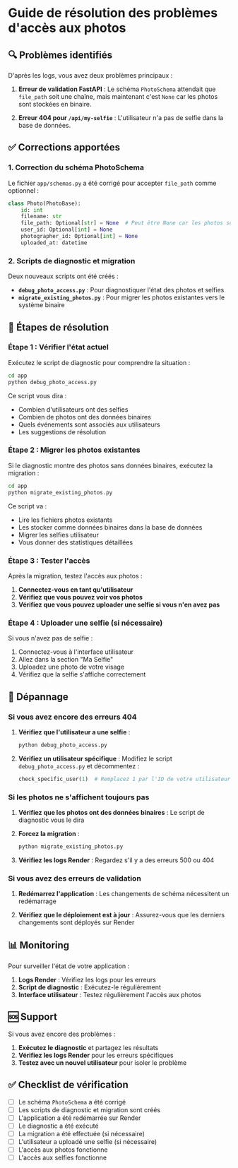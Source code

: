 # Guide de résolution des problèmes d'accès aux photos

## 🔍 Problèmes identifiés

D'après les logs, vous avez deux problèmes principaux :

1. **Erreur de validation FastAPI** : Le schéma `PhotoSchema` attendait que `file_path` soit une chaîne, mais maintenant c'est `None` car les photos sont stockées en binaire.

2. **Erreur 404 pour `/api/my-selfie`** : L'utilisateur n'a pas de selfie dans la base de données.

## ✅ Corrections apportées

### 1. Correction du schéma PhotoSchema

Le fichier `app/schemas.py` a été corrigé pour accepter `file_path` comme optionnel :

```python
class Photo(PhotoBase):
    id: int
    filename: str
    file_path: Optional[str] = None  # Peut être None car les photos sont stockées en binaire
    user_id: Optional[int] = None
    photographer_id: Optional[int] = None
    uploaded_at: datetime
```

### 2. Scripts de diagnostic et migration

Deux nouveaux scripts ont été créés :

- **`debug_photo_access.py`** : Pour diagnostiquer l'état des photos et selfies
- **`migrate_existing_photos.py`** : Pour migrer les photos existantes vers le système binaire

## 🚀 Étapes de résolution

### Étape 1 : Vérifier l'état actuel

Exécutez le script de diagnostic pour comprendre la situation :

```bash
cd app
python debug_photo_access.py
```

Ce script vous dira :
- Combien d'utilisateurs ont des selfies
- Combien de photos ont des données binaires
- Quels événements sont associés aux utilisateurs
- Les suggestions de résolution

### Étape 2 : Migrer les photos existantes

Si le diagnostic montre des photos sans données binaires, exécutez la migration :

```bash
cd app
python migrate_existing_photos.py
```

Ce script va :
- Lire les fichiers photos existants
- Les stocker comme données binaires dans la base de données
- Migrer les selfies utilisateur
- Vous donner des statistiques détaillées

### Étape 3 : Tester l'accès

Après la migration, testez l'accès aux photos :

1. **Connectez-vous en tant qu'utilisateur**
2. **Vérifiez que vous pouvez voir vos photos**
3. **Vérifiez que vous pouvez uploader une selfie si vous n'en avez pas**

### Étape 4 : Uploader une selfie (si nécessaire)

Si vous n'avez pas de selfie :

1. Connectez-vous à l'interface utilisateur
2. Allez dans la section "Ma Selfie"
3. Uploadez une photo de votre visage
4. Vérifiez que la selfie s'affiche correctement

## 🔧 Dépannage

### Si vous avez encore des erreurs 404

1. **Vérifiez que l'utilisateur a une selfie** :
   ```bash
   python debug_photo_access.py
   ```

2. **Vérifiez un utilisateur spécifique** :
   Modifiez le script `debug_photo_access.py` et décommentez :
   ```python
   check_specific_user(1)  # Remplacez 1 par l'ID de votre utilisateur
   ```

### Si les photos ne s'affichent toujours pas

1. **Vérifiez que les photos ont des données binaires** :
   Le script de diagnostic vous le dira

2. **Forcez la migration** :
   ```bash
   python migrate_existing_photos.py
   ```

3. **Vérifiez les logs Render** :
   Regardez s'il y a des erreurs 500 ou 404

### Si vous avez des erreurs de validation

1. **Redémarrez l'application** :
   Les changements de schéma nécessitent un redémarrage

2. **Vérifiez que le déploiement est à jour** :
   Assurez-vous que les derniers changements sont déployés sur Render

## 📊 Monitoring

Pour surveiller l'état de votre application :

1. **Logs Render** : Vérifiez les logs pour les erreurs
2. **Script de diagnostic** : Exécutez-le régulièrement
3. **Interface utilisateur** : Testez régulièrement l'accès aux photos

## 🆘 Support

Si vous avez encore des problèmes :

1. **Exécutez le diagnostic** et partagez les résultats
2. **Vérifiez les logs Render** pour les erreurs spécifiques
3. **Testez avec un nouvel utilisateur** pour isoler le problème

## ✅ Checklist de vérification

- [ ] Le schéma `PhotoSchema` a été corrigé
- [ ] Les scripts de diagnostic et migration sont créés
- [ ] L'application a été redémarrée sur Render
- [ ] Le diagnostic a été exécuté
- [ ] La migration a été effectuée (si nécessaire)
- [ ] L'utilisateur a uploadé une selfie (si nécessaire)
- [ ] L'accès aux photos fonctionne
- [ ] L'accès aux selfies fonctionne 
